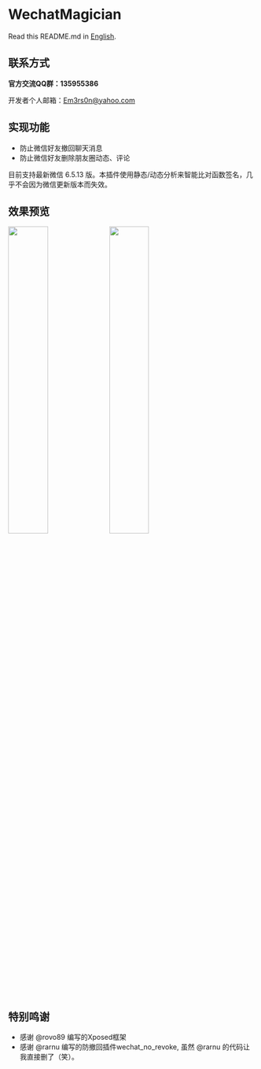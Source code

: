 # WechatMagician

Read this README.md in [English](https://github.com/Gh0u1L5/WechatMagician/blob/master/README.en.md).

## 联系方式

__官方交流QQ群：135955386__

开发者个人邮箱：Em3rs0n@yahoo.com

## 实现功能
* 防止微信好友撤回聊天消息
* 防止微信好友删除朋友圈动态、评论

目前支持最新微信 6.5.13 版。本插件使用静态/动态分析来智能比对函数签名，几乎不会因为微信更新版本而失效。

## 效果预览
<img src="https://github.com/Gh0u1L5/WechatMagician/raw/master/image/sample-1.png" width="40%" /> <img src="https://github.com/Gh0u1L5/WechatMagician/raw/master/image/sample-2.png" width="40%" />

## 特别鸣谢
* 感谢 @rovo89 编写的Xposed框架
* 感谢 @rarnu 编写的防撤回插件wechat_no_revoke, 虽然 @rarnu 的代码让我直接删了（笑）。
